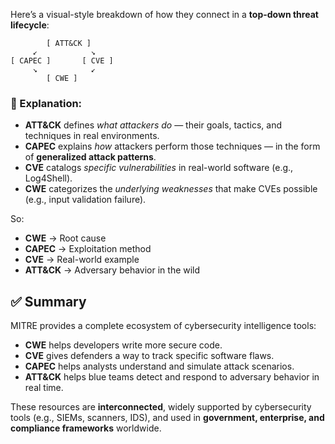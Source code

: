 Here’s a visual-style breakdown of how they connect in a **top-down threat lifecycle**:
```
        [ ATT&CK ]  
     ↙            ↘  
[ CAPEC ]       [ CVE ]  
     ↘            ↙  
        [ CWE ]
```

### 🔁 Explanation:

- **ATT&CK** defines _what attackers do_ — their goals, tactics, and techniques in real environments.
- **CAPEC** explains _how_ attackers perform those techniques — in the form of **generalized attack patterns**.
- **CVE** catalogs _specific vulnerabilities_ in real-world software (e.g., Log4Shell).
- **CWE** categorizes the _underlying weaknesses_ that make CVEs possible (e.g., input validation failure).

So:
- **CWE** → Root cause
- **CAPEC** → Exploitation method
- **CVE** → Real-world example
- **ATT&CK** → Adversary behavior in the wild

## ✅ Summary

MITRE provides a complete ecosystem of cybersecurity intelligence tools:

- **CWE** helps developers write more secure code.
- **CVE** gives defenders a way to track specific software flaws.
- **CAPEC** helps analysts understand and simulate attack scenarios.
- **ATT&CK** helps blue teams detect and respond to adversary behavior in real time.

These resources are **interconnected**, widely supported by cybersecurity tools (e.g., SIEMs, scanners, IDS), and used in **government, enterprise, and compliance frameworks** worldwide.